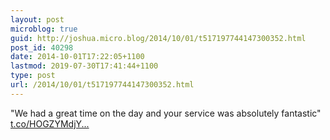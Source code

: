 ```yaml
---
layout: post
microblog: true
guid: http://joshua.micro.blog/2014/10/01/t517197744147300352.html
post_id: 40298
date: 2014-10-01T17:22:05+1100
lastmod: 2019-07-30T17:41:44+1100
type: post
url: /2014/10/01/t517197744147300352.html
---
```

"We had a great time on the day and your service was absolutely fantastic" [t.co/HOGZYMdjY...](http://t.co/HOGZYMdjYs)
